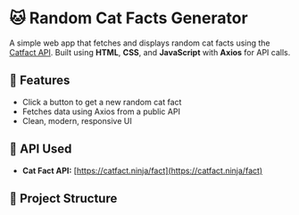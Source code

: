 # 🐱 Random Cat Facts Generator

A simple web app that fetches and displays random cat facts using the [Catfact API](https://catfact.ninja/fact). Built using **HTML**, **CSS**, and **JavaScript** with **Axios** for API calls.

## 🚀 Features

- Click a button to get a new random cat fact
- Fetches data using Axios from a public API
- Clean, modern, responsive UI

## 🔗 API Used

- **Cat Fact API:** [https://catfact.ninja/fact](https://catfact.ninja/fact)

## 📂 Project Structure

